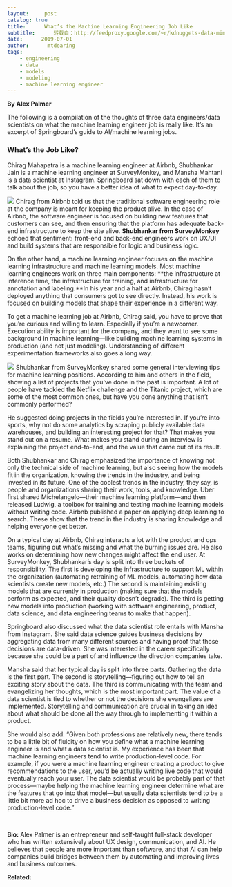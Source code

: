 ```yaml
---
layout:     post
catalog: true
title:      What’s the Machine Learning Engineering Job Like
subtitle:      转载自：http://feedproxy.google.com/~r/kdnuggets-data-mining-analytics/~3/rP5Pt03362k/machine-learning-engineering-job.html
date:      2019-07-01
author:      mtdearing
tags:
    - engineering
    - data
    - models
    - modeling
    - machine learning engineer
---
```


**By Alex Palmer**

The following is a compilation of the thoughts of three data engineers/data scientists on what the machine learning engineer job is really like. It’s an excerpt of Springboard’s guide to AI/machine learning jobs.

### 

### **What’s the Job Like?**

Chirag Mahapatra is a machine learning engineer at Airbnb, Shubhankar Jain is a machine learning engineer at SurveyMonkey, and Mansha Mahtani is a data scientist at Instagram. Springboard sat down with each of them to talk about the job, so you have a better idea of what to expect day-to-day.

![](https://www.kdnuggets.com/wp-content/uploads/chirag-mahapatra-airbnb-interview-295x300.jpg)
Chirag from Airbnb told us that the traditional software engineering role at the company is meant for keeping the product alive. In the case of Airbnb, the software engineer is focused on building new features that customers can see, and then ensuring that the platform has adequate back-end infrastructure to keep the site alive. **Shubhankar from SurveyMonkey** echoed that sentiment: front-end and back-end engineers work on UX/UI and build systems that are responsible for logic and business logic.

On the other hand, a machine learning engineer focuses on the machine learning infrastructure and machine learning models. Most machine learning engineers work on three main components: **the infrastructure at inference time, the infrastructure for training, and infrastructure for annotation and labeling.**In his year and a half at Airbnb, Chirag hasn’t deployed anything that consumers got to see directly. Instead, his work is focused on building models that shape their experience in a different way.

To get a machine learning job at Airbnb, Chirag said, you have to prove that you’re curious and willing to learn. Especially if you’re a newcomer. Execution ability is important for the company, and they want to see some background in machine learning—like building machine learning systems in production (and not just modeling). Understanding of different experimentation frameworks also goes a long way.

![](https://www.kdnuggets.com/wp-content/uploads/shubhankar-jain-surveymonkey-interview-290x300.jpg)
Shubhankar from SurveyMonkey shared some general interviewing tips for machine learning positions. According to him and others in the field, showing a list of projects that you’ve done in the past is important. A lot of people have tackled the Netflix challenge and the Titanic project, which are some of the most common ones, but have you done anything that isn’t commonly performed?

He suggested doing projects in the fields you’re interested in. If you’re into sports, why not do some analytics by scraping publicly available data warehouses, and building an interesting project for that? That makes you stand out on a resume. What makes you stand during an interview is explaining the project end-to-end, and the value that came out of its result.

Both Shubhankar and Chirag emphasized the importance of knowing not only the technical side of machine learning, but also seeing how the models fit in the organization, knowing the trends in the industry, and being invested in its future. One of the coolest trends in the industry, they say, is people and organizations sharing their work, tools, and knowledge. Uber first shared Michelangelo—their machine learning platform—and then released Ludwig, a toolbox for training and testing machine learning models without writing code. Airbnb published a paper on applying deep learning to search. These show that the trend in the industry is sharing knowledge and helping everyone get better.

On a typical day at Airbnb, Chirag interacts a lot with the product and ops teams, figuring out what’s missing and what the burning issues are. He also works on determining how new changes might affect the end user. At SurveyMonkey, Shubhankar’s day is split into three buckets of responsibility. The first is developing the infrastructure to support ML within the organization (automating retraining of ML models, automating how data scientists create new models, etc.) The second is maintaining existing models that are currently in production (making sure that the models perform as expected, and their quality doesn’t degrade). The third is getting new models into production (working with software engineering, product, data science, and data engineering teams to make that happen).

Springboard also discussed what the data scientist role entails with Mansha from Instagram. She said data science guides business decisions by aggregating data from many different sources and having proof that those decisions are data-driven. She was interested in the career specifically because she could be a part of and influence the direction companies take.

Mansha said that her typical day is split into three parts. Gathering the data is the first part. The second is storytelling—figuring out how to tell an exciting story about the data. The third is communicating with the team and evangelizing her thoughts, which is the most important part. The value of a data scientist is tied to whether or not the decisions she evangelizes are implemented. Storytelling and communication are crucial in taking an idea about what should be done all the way through to implementing it within a product.

She would also add: “Given both professions are relatively new, there tends to be a little bit of fluidity on how you define what a machine learning engineer is and what a data scientist is. My experience has been that machine learning engineers tend to write production-level code. For example, if you were a machine learning engineer creating a product to give recommendations to the user, you’d be actually writing live code that would eventually reach your user. The data scientist would be probably part of that process—maybe helping the machine learning engineer determine what are the features that go into that model—but usually data scientists tend to be a little bit more ad hoc to drive a business decision as opposed to writing production-level code.”

 

**Bio:** Alex Palmer is an entrepreneur and self-taught full-stack developer who has written extensively about UX design, communication, and AI. He believes that people are more important than software, and that AI can help companies build bridges between them by automating and improving lives and business outcomes.

**Related:**


